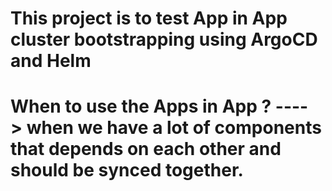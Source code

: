 # This project is to test App in App cluster bootstrapping using ArgoCD and Helm
# When to use the Apps in App ? ----> when we have a lot of components that depends on each other and should be synced together.
